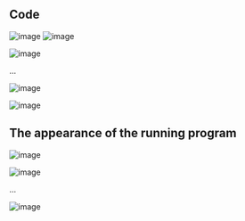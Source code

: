 ## Code
![image](https://github.com/user-attachments/assets/0b148195-0b08-4c4f-b8b4-ce9cab0b5e43)
![image](https://github.com/user-attachments/assets/b5180f28-c4c2-4475-8014-0544869a949c)

![image](https://github.com/user-attachments/assets/5cb9fcc0-1bcb-4f1e-aee0-8761eaa9b2eb)

...

![image](https://github.com/user-attachments/assets/276239d8-a65b-48ae-9313-4d5cc248fde1)

![image](https://github.com/user-attachments/assets/b9affa81-0623-4e4a-b092-2a3e1d247dca)

## The appearance of the running program
![image](https://github.com/user-attachments/assets/a2d02c63-2c66-4549-8a4c-9f814e483314)

![image](https://github.com/user-attachments/assets/8b006423-be11-412b-b90d-3a48eca465de)

...

![image](https://github.com/user-attachments/assets/eb98ab42-f59b-4b83-bc9a-75e5552b7e9a)
